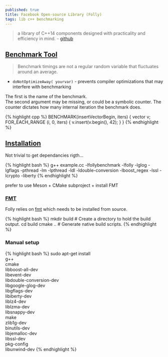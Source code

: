 ```yaml
---
published: true
title: Facebook Open-source Library (Folly)
tags: lib c++ benchmarking
---
```

>  a library of C++14 components designed with practicality and efficiency in mind. - [github](https://github.com/facebook/folly)

## [Benchmark Tool](https://github.com/facebook/folly/blob/master/folly/docs/Benchmark.md)
> Benchmark timings are not a regular random variable that fluctuates around an average. 

- `doNotOptimizeAway( yourvar)` -  prevents compiler optimizations that may interfere with benchmarking 

The first is the name of the benchmark.  
The second argument may be missing, or could be a symbolic counter. The counter dictates how many internal iteration the benchmark does.

{% highlight cpp %}
BENCHMARK(insertVectorBegin, iters) {
    vector<int> v;
    FOR_EACH_RANGE (i, 0, iters) {
      v.insert(v.begin(), 42);
    }
  }
{% endhighlight %}

## [Installation](https://github.com/facebook/folly#ubuntu-1604-lts)

Not trivial to get dependancies rigth...

{% highlight bash %}
g++  example.cc -lfollybenchmark -lfolly -lglog -lgflags -pthread -lm -lpthread -ldl -ldouble-conversion -lboost_regex -lssl -lcrypto -liberty
{% endhighlight %}

prefer to use Meson + CMake subproject + install FMT

### [FMT](https://github.com/fmtlib/fmt)
Folly relies on [fmt](https://github.com/fmtlib/fmt) which needs to be installed from source.

{% highlight bash %}
mkdir build          # Create a directory to hold the build output.
cd build
cmake ..  # Generate native build scripts.
{% endhighlight %}

### Manual setup

{% highlight bash %}
sudo apt-get install \
    g++ \
    cmake \
    libboost-all-dev \
    libevent-dev \
    libdouble-conversion-dev \
    libgoogle-glog-dev \
    libgflags-dev \
    libiberty-dev \
    liblz4-dev \
    liblzma-dev \
    libsnappy-dev \
    make \
    zlib1g-dev \
    binutils-dev \
    libjemalloc-dev \
    libssl-dev \
    pkg-config \
    libunwind-dev
{% endhighlight %}


